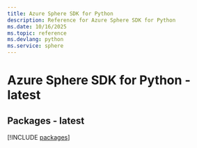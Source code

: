 ```yaml
---
title: Azure Sphere SDK for Python
description: Reference for Azure Sphere SDK for Python
ms.date: 10/16/2025
ms.topic: reference
ms.devlang: python
ms.service: sphere
---
```

# Azure Sphere SDK for Python - latest
## Packages - latest
[!INCLUDE [packages](sphere-index.md)]